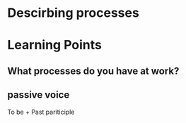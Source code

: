 # Descirbing processes


# Learning Points

## What processes do you have at work?

## passive voice

To be + Past pariticiple

